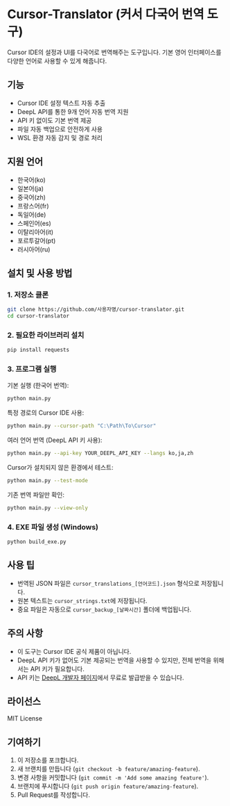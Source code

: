 # Cursor-Translator (커서 다국어 번역 도구)

Cursor IDE의 설정과 UI를 다국어로 번역해주는 도구입니다. 기본 영어 인터페이스를 다양한 언어로 사용할 수 있게 해줍니다.

## 기능

- Cursor IDE 설정 텍스트 자동 추출
- DeepL API를 통한 9개 언어 자동 번역 지원
- API 키 없이도 기본 번역 제공
- 파일 자동 백업으로 안전하게 사용
- WSL 환경 자동 감지 및 경로 처리

## 지원 언어

- 한국어(ko)
- 일본어(ja)
- 중국어(zh)
- 프랑스어(fr)
- 독일어(de)
- 스페인어(es)
- 이탈리아어(it)
- 포르투갈어(pt)
- 러시아어(ru)

## 설치 및 사용 방법

### 1. 저장소 클론

```bash
git clone https://github.com/사용자명/cursor-translator.git
cd cursor-translator
```

### 2. 필요한 라이브러리 설치

```bash
pip install requests
```

### 3. 프로그램 실행

기본 실행 (한국어 번역):
```bash
python main.py
```

특정 경로의 Cursor IDE 사용:
```bash
python main.py --cursor-path "C:\Path\To\Cursor"
```

여러 언어 번역 (DeepL API 키 사용):
```bash
python main.py --api-key YOUR_DEEPL_API_KEY --langs ko,ja,zh
```

Cursor가 설치되지 않은 환경에서 테스트:
```bash
python main.py --test-mode
```

기존 번역 파일만 확인:
```bash
python main.py --view-only
```

### 4. EXE 파일 생성 (Windows)

```bash
python build_exe.py
```

## 사용 팁

- 번역된 JSON 파일은 `cursor_translations_[언어코드].json` 형식으로 저장됩니다.
- 원본 텍스트는 `cursor_strings.txt`에 저장됩니다.
- 중요 파일은 자동으로 `cursor_backup_[날짜시간]` 폴더에 백업됩니다.

## 주의 사항

- 이 도구는 Cursor IDE 공식 제품이 아닙니다.
- DeepL API 키가 없어도 기본 제공되는 번역을 사용할 수 있지만, 전체 번역을 위해서는 API 키가 필요합니다.
- API 키는 [DeepL 개발자 페이지](https://www.deepl.com/pro#developer)에서 무료로 발급받을 수 있습니다.

## 라이선스

MIT License

## 기여하기

1. 이 저장소를 포크합니다.
2. 새 브랜치를 만듭니다 (`git checkout -b feature/amazing-feature`).
3. 변경 사항을 커밋합니다 (`git commit -m 'Add some amazing feature'`).
4. 브랜치에 푸시합니다 (`git push origin feature/amazing-feature`).
5. Pull Request를 작성합니다. 
